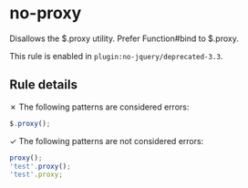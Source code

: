 # no-proxy

Disallows the $.proxy utility. Prefer Function#bind to $.proxy.

This rule is enabled in `plugin:no-jquery/deprecated-3.3`.

## Rule details

✗ The following patterns are considered errors:
```js
$.proxy();
```

✓ The following patterns are not considered errors:
```js
proxy();
'test'.proxy();
'test'.proxy;
```
